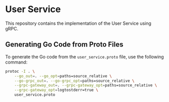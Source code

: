 # User Service

This repository contains the implementation of the User Service using gRPC.

## Generating Go Code from Proto Files

To generate the Go code from the `user_service.proto` file, use the following command:

```sh
protoc -I . \
    --go_out=. --go_opt=paths=source_relative \
    --go-grpc_out=. --go-grpc_opt=paths=source_relative \
    --grpc-gateway_out=. --grpc-gateway_opt=paths=source_relative \
    --grpc-gateway_opt=logtostderr=true \
    user_service.proto
